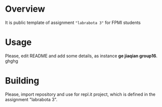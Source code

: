 # Overview

It is public template of assignment `"labrabota 3"` for FPMI students

# Usage

Please, edit README and add some details, as instance **ge jiaqian group16**.
ghghg
# Building

Please, import repository and use for repl.it project, which is defined in the assignment "labrabota 3".
